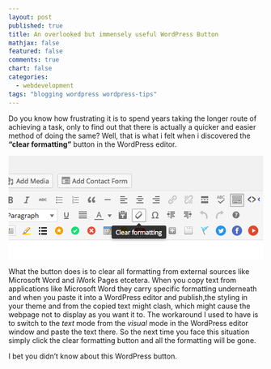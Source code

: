 ```yaml
---
layout: post
published: true
title: An overlooked but immensely useful WordPress Button
mathjax: false
featured: false
comments: true
chart: false
categories: 
  - webdevelopment
tags: "blogging wordpress wordpress-tips"
---
```


Do you know how frustrating it is to spend years taking the longer route of achieving a task, only to find out that there is actually a quicker and easier method of doing the same? Well, that is what i felt when i discovered the **“clear formatting”** button in the WordPress editor.

![WordPress Clear Formatting Button](/images/post/clear-formatting-wordpress-button.jpg)

What the button does is to clear all formatting from external sources like Microsoft Word and iWork Pages etcetera. When you copy text from applications like Microsoft Word they carry specific formatting underneath and when you paste it into a WordPress editor and publish,the styling in your theme and from the copied text might clash, which might cause the webpage not to display as you want it to. The workaround I used to have is to switch to the _text_ mode from the _visual_ mode in the WordPress editor window and paste the text there. So the next time you face this situation simply click the clear formatting button and all the formatting will be gone.

I bet you didn’t know about this WordPress button.